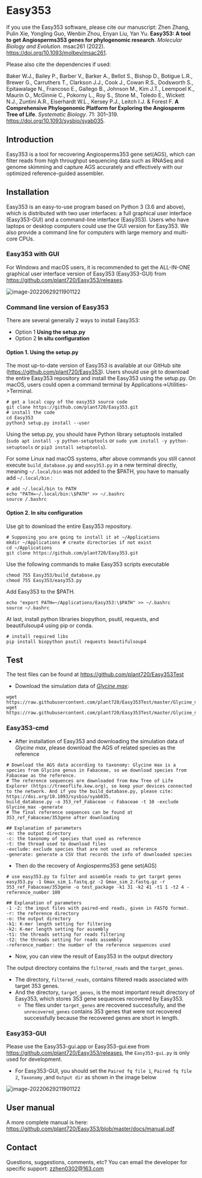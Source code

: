 # Easy353
If you use the Easy353 software, please cite our manuscript: Zhen Zhang, Pulin Xie, Yongling Guo, Wenbin Zhou, Enyan Liu, Yan Yu. **Easy353: A tool to get Angiosperms353 genes for phylogenomic research**. *Molecular Biology and Evolution*. msac261 (2022). https://doi.org/10.1093/molbev/msac261.

Please also cite the dependencies if used:

Baker W.J., Bailey P., Barber V., Barker A., Bellot S., Bishop D., Botigue L.R., Brewer G., Carruthers T., Clarkson J.J., Cook J., Cowan R.S., Dodsworth S., Epitawalage N., Francoso E., Gallego B., Johnson M., Kim J.T., Leempoel K., Maurin O., McGinnie C., Pokorny L., Roy S., Stone M., Toledo E., Wickett N.J., Zuntini A.R., Eiserhardt W.L., Kersey P.J., Leitch I.J. & Forest F. **A Comprehensive Phylogenomic Platform for Exploring the Angiosperm Tree of Life**. *Systematic Biology*. 71: 301–319. https://doi.org/10.1093/sysbio/syab035.

## Introduction

Easy353 is a tool for recovering Angiosperms353 gene set(AGS), which can filter reads from high throughput sequencing data such as RNASeq and genome skimming and capture AGS accurately and effectively with our optimized reference-guided assembler. 

## Installation

Easy353 is an easy-to-use program based on Python 3 (3.6 and above), which is distributed with two user interfaces: a full graphical user interface (Easy353-GUI) and a command-line interface (Easy353). Users who have laptops or desktop computers could use the GUI version for Easy353. 
We also provide a command line for computers with large memory and multi-core CPUs.

### Easy353 with GUI

For Windows and macOS users, it is recommended to get the ALL-IN-ONE graphical user interface version of Easy353 (Easy353-GUI) from https://github.com/plant720/Easy353/releases.

![image-20220629211901122](https://cdn.jsdelivr.net/gh/plant720/TyporaPic/img/20220629211901.png)

### Command line version of Easy353

There are several generally 2 ways to install Easy353:

* Option 1 **Using the setup.py**
* Option 2 **In situ configuration**

#### Option 1. Using the setup.py

The most up-to-date version of Easy353 is available at our GitHub site (https://github.com/plant720/Easy353). Users should use git to download the entire Easy353 repository and install the Easy353 using the setup.py. On macOS, users could open a command terminal by Applications->Utilities->Terminal.

```shell
# get a local copy of the easy353 source code
git clone https://github.com/plant720/Easy353.git
# install the code 
cd Easy353
python3 setup.py install --user
```

Using the setup.py, you should have Python library setuptools installed (`sudo apt install -y python-setuptools` or `sudo yum install -y python-setuptools` or `pip3 install setuptools`).

For some Linux nad macOS systems, after above commands you still cannot execute `build_database.py` and `easy353.py` in a new terminal directly, meaning `~/.local/bin` was not added to the \$PATH, you have to manually add `~/.local/bin` :

```shell
# add ~/.local/bin to PATH
echo "PATH=~/.local/bin:\$PATH" >> ~/.bashrc
source /.bashrc
```

#### Option 2. In situ configuration

Use git to download the entire Easy353 repository.

```shell
# Supposing you are going to install it at ~/Applications
mkdir ~/Applications # create directories if not exist
cd ~/Applications
git clone https://github.com/plant720/Easy353.git
```

Use the following commands to make Easy353 scripts executable

```shell
chmod 755 Easy353/build_database.py
chmod 755 Easy353/easy353.py
```

Add Easy353 to the $PATH.

```shell
echo "export PATH=~/Applications/Easy353:\$PATH" >> ~/.bashrc
source ~/.bashrc
```

At last, install python libraries biopython, psutil, requests, and beautifulsoup4 using pip or conda.

```shell
# install required libs
pip install biopython psutil requests beautifulsoup4
```

## Test
The test files can be found at https://github.com/plant720/Easy353Test

* Download the simulation data of [*Glycine max*](https://github.com/plant720/Easy353Test/tree/master/Glycine_max):

```shell
wget https://raw.githubusercontent.com/plant720/Easy353Test/master/Glycine_max/Gmax_sim_1.fastq.gz
wget https://raw.githubusercontent.com/plant720/Easy353Test/master/Glycine_max/Gmax_sim_2.fastq.gz
```

### Easy353-cmd

* After installation of Easy353 and downloading the simulation data of *Glycine max*, please download the AGS of related species as the reference

```shell
# Download the AGS data according to taxonomy: Glycine max is a species from Glycine genus in Fabaceae, so we download species from Fabaceae as the reference.
# The reference sequences are downloaded from Kew Tree of Life Explorer (https://treeoflife.kew.org), so keep your devices connected to the network. And if you the build_database.py, please cite: https://doi.org/10.1093/sysbio/syab035.
build_database.py -o 353_ref_Fabaceae -c Fabaceae -t 10 -exclude Glycine_max -generate 
# The final reference sequences can be found at 353_ref_Fabaceae/353gene after downloading

## Explanation of parameters
-o: the output directory
-c: the taxonomy of species that used as reference
-t: the thread used to download files
-exclude: exclude species that are not used as reference
-generate: generate a CSV that records the info of downloaded species
```

* Then do the recovery of Angiosperms353 gene set(AGS)

```shell
# use easy353.py to filter and assemble reads to get target genes
easy353.py -1 Gmax_sim_1.fastq.gz -2 Gmax_sim_2.fastq.gz -r 353_ref_Fabaceae/353gene -o test_package -k1 31 -k2 41 -t1 1 -t2 4 -reference_number 100

## Explanation of parameters
-1 -2: the input files with paired-end reads, given in FASTQ format. 
-r: the reference directory
-o: the output directory
-k1: K-mer length setting for filtering
-k2: K-mer length setting for assembly
-t1: the threads setting for reads filtering
-t2: the threads setting for reads assembly
-reference_number: the number of the reference sequences used
```

* Now, you can view the result of Easy353 in the output directory

The output directory contains the `filtered_reads` and the `target_genes`. 

* The directory, `filtered_reads`, contains filtered reads associated with target 353 genes. 
* And the directory, `target_genes`, is the most important result directory of Easy353, which stores 353 gene sequences recovered by Easy353. 
  * The files under `target_genes` are recovered successfully, and the `unrecovered_genes`  contains 353 genes that were not recovered successfully because the recovered genes are short in length.

### Easy353-GUI

Please use the Easy353-gui.app or Easy353-gui.exe from https://github.com/plant720/Easy353/releases, the `Easy353-gui.py` is only used for development.

* For Easy353-GUI, you should set the `Paired fq file 1`, `Paired fq file 2`, `Taxonomy` ,and `Output dir` as shown in the image below

![image-20220629211901122](https://cdn.jsdelivr.net/gh/plant720/TyporaPic/img/20220629211901.png)

## User manual

A more complete manual is here: https://github.com/plant720/Easy353/blob/master/docs/manual.pdf

## Contact

Questions, suggestions, comments, etc? You can email the developer for specific support: zzhen0302@163.com
